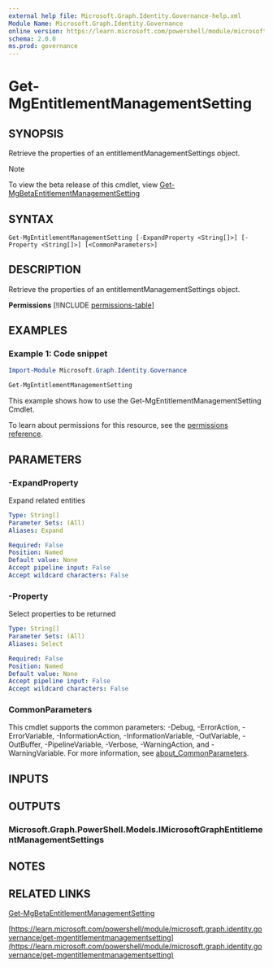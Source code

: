 ```yaml
---
external help file: Microsoft.Graph.Identity.Governance-help.xml
Module Name: Microsoft.Graph.Identity.Governance
online version: https://learn.microsoft.com/powershell/module/microsoft.graph.identity.governance/get-mgentitlementmanagementsetting
schema: 2.0.0
ms.prod: governance
---
```


# Get-MgEntitlementManagementSetting

## SYNOPSIS
Retrieve the properties of an entitlementManagementSettings object.

> [!NOTE]
> To view the beta release of this cmdlet, view [Get-MgBetaEntitlementManagementSetting](/powershell/module/Microsoft.Graph.Beta.Identity.Governance/Get-MgBetaEntitlementManagementSetting?view=graph-powershell-beta)

## SYNTAX

```
Get-MgEntitlementManagementSetting [-ExpandProperty <String[]>] [-Property <String[]>] [<CommonParameters>]
```

## DESCRIPTION
Retrieve the properties of an entitlementManagementSettings object.

**Permissions**
[!INCLUDE [permissions-table](~/../graphref/api-reference/v1.0/includes/permissions/entitlementmanagementsettings-get-permissions.md)]

## EXAMPLES
### Example 1: Code snippet

```powershell
Import-Module Microsoft.Graph.Identity.Governance

Get-MgEntitlementManagementSetting
```
This example shows how to use the Get-MgEntitlementManagementSetting Cmdlet.

To learn about permissions for this resource, see the [permissions reference](/graph/permissions-reference).


## PARAMETERS

### -ExpandProperty
Expand related entities

```yaml
Type: String[]
Parameter Sets: (All)
Aliases: Expand

Required: False
Position: Named
Default value: None
Accept pipeline input: False
Accept wildcard characters: False
```

### -Property
Select properties to be returned

```yaml
Type: String[]
Parameter Sets: (All)
Aliases: Select

Required: False
Position: Named
Default value: None
Accept pipeline input: False
Accept wildcard characters: False
```

### CommonParameters
This cmdlet supports the common parameters: -Debug, -ErrorAction, -ErrorVariable, -InformationAction, -InformationVariable, -OutVariable, -OutBuffer, -PipelineVariable, -Verbose, -WarningAction, and -WarningVariable. For more information, see [about_CommonParameters](http://go.microsoft.com/fwlink/?LinkID=113216).

## INPUTS

## OUTPUTS

### Microsoft.Graph.PowerShell.Models.IMicrosoftGraphEntitlementManagementSettings
## NOTES

## RELATED LINKS
[Get-MgBetaEntitlementManagementSetting](/powershell/module/Microsoft.Graph.Beta.Identity.Governance/Get-MgBetaEntitlementManagementSetting?view=graph-powershell-beta)

[https://learn.microsoft.com/powershell/module/microsoft.graph.identity.governance/get-mgentitlementmanagementsetting](https://learn.microsoft.com/powershell/module/microsoft.graph.identity.governance/get-mgentitlementmanagementsetting)


